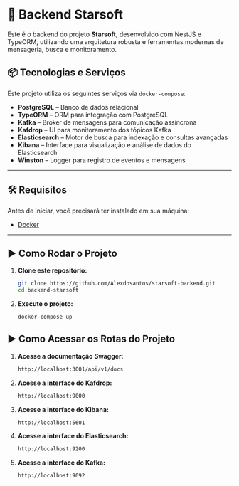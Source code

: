 # 🚀 Backend Starsoft

Este é o backend do projeto **Starsoft**, desenvolvido com NestJS e TypeORM, utilizando uma arquitetura robusta e ferramentas modernas de mensageria, busca e monitoramento.

## 📦 Tecnologias e Serviços

Este projeto utiliza os seguintes serviços via `docker-compose`:

- **PostgreSQL** – Banco de dados relacional
- **TypeORM** – ORM para integração com PostgreSQL
- **Kafka** – Broker de mensagens para comunicação assíncrona
- **Kafdrop** – UI para monitoramento dos tópicos Kafka
- **Elasticsearch** – Motor de busca para indexação e consultas avançadas
- **Kibana** – Interface para visualização e análise de dados do Elasticsearch
- **Winston** – Logger para registro de eventos e mensagens

---

## 🛠️ Requisitos

Antes de iniciar, você precisará ter instalado em sua máquina:

- [Docker](https://www.docker.com/)


---

## ▶️ Como Rodar o Projeto

1. **Clone este repositório:**

   ```bash
   git clone https://github.com/Alexdosantos/starsoft-backend.git
   cd backend-starsoft
   ```

2. **Execute o projeto:**

   ```bash
   docker-compose up
   ```

## ▶️ Como Acessar os Rotas do Projeto

1. **Acesse a documentação Swagger:**

   ```bash
   http://localhost:3001/api/v1/docs
   ```

2. **Acesse a interface do Kafdrop:**

   ```bash
   http://localhost:9000
   ```

3. **Acesse a interface do Kibana:**

   ```bash
   http://localhost:5601
   ```

4. **Acesse a interface do Elasticsearch:**

   ```bash
   http://localhost:9200
   ```

5. **Acesse a interface do Kafka:**

   ```bash
   http://localhost:9092
   ```

